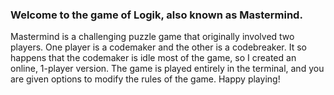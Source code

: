 ### Welcome to the game of Logik, also known as Mastermind.

Mastermind is a challenging puzzle game that originally involved two players.
One player is a codemaker and the other is a codebreaker.
It so happens that the codemaker is idle most of the game, so I created an online, 1-player version.
The game is played entirely in the terminal, and you are given options to modify the rules of the game.
Happy playing!
